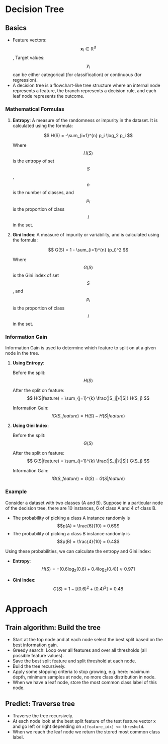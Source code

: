 # Decision Tree

## Basics

* Feature vectors: $$\mathbf{x}_i \in \mathbb{R}^d$$, Target values: $$y_i$$ can be either categorical (for classification) or continuous (for regression).
* A decision tree is a flowchart-like tree structure where an internal node represents a feature, the branch represents a decision rule, and each leaf node represents the outcome.

### Mathematical Formulas

1. **Entropy**: A measure of the randomness or impurity in the dataset. It is calculated using the formula:
   
   $$
   H(S) = -\sum_{i=1}^{n} p_i \log_2 p_i
   $$

   Where $$H(S)$$ is the entropy of set $$S$$, $$n$$ is the number of classes, and $$p_i$$ is the proportion of class $$i$$ in the set.

2. **Gini Index**: A measure of impurity or variability, and is calculated using the formula:

   $$
   G(S) = 1 - \sum_{i=1}^{n} (p_i)^2
   $$

   Where $$G(S)$$ is the Gini index of set $$S$$, and $$p_i$$ is the proportion of class $$i$$ in the set.

### Information Gain

Information Gain is used to determine which feature to split on at a given node in the tree.

1. **Using Entropy**:

   Before the split:
   $$
   H(S)
   $$

   After the split on feature:
   $$
   H(S|feature) = \sum_{j=1}^{k} \frac{|S_j|}{|S|} H(S_j)
   $$

   Information Gain:
   $$
   IG(S, feature) = H(S) - H(S|feature)
   $$

2. **Using Gini Index**:

   Before the split:
   $$
   G(S)
   $$

   After the split on feature:
   $$
   G(S|feature) = \sum_{j=1}^{k} \frac{|S_j|}{|S|} G(S_j)
   $$

   Information Gain:
   $$
   IG(S, feature) = G(S) - G(S|feature)
   $$

### Example

Consider a dataset with two classes (A and B). Suppose in a particular node of the decision tree, there are 10 instances, 6 of class A and 4 of class B.

- The probability of picking a class A instance randomly is $$p(A) = \frac{6}{10} = 0.6$$
- The probability of picking a class B instance randomly is $$p(B) = \frac{4}{10} = 0.4$$

Using these probabilities, we can calculate the entropy and Gini index:

- **Entropy**: 
  $$
  H(S) = -[0.6 \log_2(0.6) + 0.4 \log_2(0.4)] \approx 0.971
  $$

- **Gini Index**:
  $$
  G(S) = 1 - [(0.6)^2 + (0.4)^2] = 0.48
  $$



# Approach

## Train algorithm: Build the tree

- Start at the top node and at each node select the best split based on the best information gain.
- Greedy search: Loop over all features and over all thresholds (all possible feature values).
- Save the best split feature and split threshold at each node.
- Build the tree recursively.
- Apply some stopping criteria to stop growing, e.g. here: maximum depth, minimum samples at node, no more class distribution in node.
- When we have a leaf node, store the most common class label of this node.

## Predict: Traverse tree

- Traverse the tree recursively.
- At each node look at the best split feature of the test feature vector x and go left or right depending on `x[feature_idx] <= threshold`.
- When we reach the leaf node we return the stored most common class label.